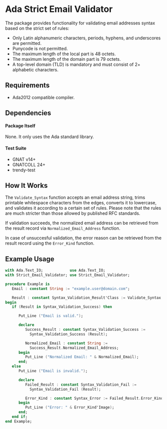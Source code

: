 # Ada Strict Email Validator

The package provides functionality for validating email addresses syntax
based on the strict set of rules:

- Only Latin alphanumeric characters, periods, hyphens, and underscores
  are permitted.
- Punycode is not permitted.
- The maximum length of the local part is 48 octets.
- The maximum length of the domain part is 79 octets.
- A top-level domain (TLD) is mandatory and must consist of 2+
  alphabetic characters.

## Requirements

- Ada2012 compatible compiler.

## Dependencies

#### Package Itself

None. It only uses the Ada standard library.

#### Test Suite

- GNAT v14+
- GNATCOLL 24+
- trendy-test

## How It Works

The `Validate_Syntax` function accepts an email address string, trims
printable whitespace characters from the edges, converts it to
lowercase, and validates it according to a certain set of rules. Please
note that the rules are much stricter than those allowed by published
RFC standards.

If validation succeeds, the normalized email address can be retrieved
from the result record via `Normalized_Email_Address` function.

In case of unsuccesful validation, the error reason can be retrieved
from the result record using the `Error_Kind` function.

## Example Usage

```ada
with Ada.Text_IO;            use Ada.Text_IO;
with Strict_Email_Validator; use Strict_Email_Validator;

procedure Example is
   Email : constant String := "example.user@domain.com";

   Result : constant Syntax_Validation_Result'Class := Validate_Syntax (Email);
begin
   if (Result in Syntax_Validation_Success) then

      Put_Line ("Email is valid.");

      declare
         Success_Result : constant Syntax_Validation_Success :=
           Syntax_Validation_Success (Result);

         Normalized_Email : constant String :=
           Success_Result.Normalized_Email_Address;
      begin
         Put_Line ("Normalized Email: " & Normalized_Email);
      end;
   else
      Put_Line ("Email is invalid.");

      declare
         Failed_Result : constant Syntax_Validation_Fail :=
           Syntax_Validation_Fail (Result);

         Error_Kind : constant Syntax_Error := Failed_Result.Error_Kind;
      begin
         Put_Line ("Error: " & Error_Kind'Image);
      end;
   end if;
end Example;
```
